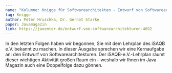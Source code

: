 ```yaml
---
name: "Kolumne: Knigge für Softwarearchitekten - Entwurf von Softwarearchitekturen"
tag: Knigge
author: Peter Hruschka, Dr. Gernot Starke
paper: Javamagazin
link: https://jaxenter.de/entwurf-von-softwarearchitekturen-4692
---
```


In den letzten Folgen haben wir begonnen, Sie mit dem Lehrplan des iSAQB e.V. bekannt zu machen. 
In dieser Ausgabe sprechen wir eine Kernaufgabe an: den Entwurf von Softwarearchitekturen. 
Der iSAQB-e.V.-Lehrplan räumt dieser wichtigen Aktivität großen Raum ein – 
weshalb wir Ihnen im Java Magazin auch eine Doppelfolge dazu gönnen.


